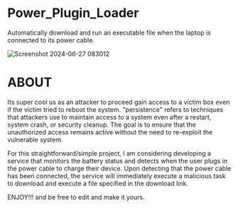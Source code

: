# Power_Plugin_Loader
Automatically download and run an executable file when the laptop is connected to its power cable.

![Screenshot 2024-06-27 083012](https://github.com/AuxGrep/Power_Plugin_Loader/assets/103135612/e5692650-d8e6-405a-862a-a1f05f803677)
# ABOUT
Its super cool us as an attacker to proceed gain access to a victim box even if the victim tried to reboot the system. "persistence" refers to techniques that attackers use to maintain access to a system even after a restart, system crash, or security cleanup. 
The goal is to ensure that the unauthorized access remains active without the need to re-exploit the vulnerable system.

For this straightforward/simple project, I am considering developing a service that monitors the battery status and detects when the user plugs in the power cable to charge their device. Upon detecting that the power cable has been connected, the service will immediately execute a malicious task to download and execute a file specified in the download link.

ENJOY!!! and be free to edit and make it yours.







